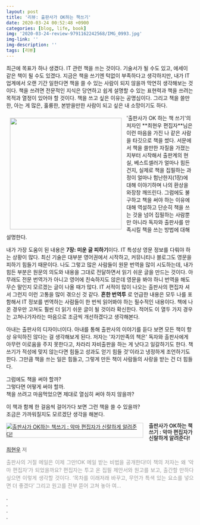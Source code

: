 ```yaml
---
layout: post
title: '리뷰: 출판사가 OK하는 책쓰기'
date: 2020-03-24 00:52:48 +0900
categories: [blog, life, book]
img: '2020-03-24-review-9791162242568/IMG_0993.jpg' 
img-link: ''
img-description: ''
tags: [리뷰]
---
```


최근에 목표가 하나 생겼다. IT 관련 책을 쓰는 것이다. 기술서가 될 수도 있고, 에세이 같은 책이 될 수도 있겠다. 지금은 책을 쓰기엔 턱없이 부족하다고 생각하지만, 내가 IT 업계에서 오랜 기간 일한다면 책을 쓸 수 있는 사람이 되지 않을까 막연히 생각해보는 것이다. 책을 쓰려면 전문적인 지식은 당연하고 쉽게 설명할 수 있는 표현력과 책을 쓰려는 목적과 열정이 있어야 할 것이다. 책을 쓰고 싶은 이유는 공명심이다. 그리고 책을 쓸만한, 아는 게 많은, 훌륭한, 본받을만한 사람이 되고 싶은 내 소망이기도 하다. 

<img src="{{site.baseUrl}}/static/images/posts/2020-03-24-review-9791162242568/IMG_0994.jpg" width="300px" align="left" style="padding:10px" />
'출판사가 OK 하는 책 쓰기'의 저자인 **최현우 편집자**님은 이런 마음을 가진 나 같은 사람을 타깃으로 책을 썼다. 서문에서 책을 쓸만한 자질을 가졌는지부터 시작해서 출판계의 현실, 베스트셀러가 얼마나 힘든 건지, 실제로 책을 집필하는 과정이 얼마나 험난한지(1장)에 대해 이야기하며 나의 환상을 와장창 깨뜨린다. 그럼에도 불구하고 책을 써야 하는 이유에 대해 역설하고 단순히 책을 쓰는 것을 넘어 집필하는 사람뿐만 아니라 독자와 출판사를 만족시킬 책을 쓰는 방법에 대해 설명한다.

내가 가장 도움이 된 내용은 **7장: 미운 글 피하기**이다. IT 특성상 영문 정보를 다뤄야 하는 상황이 많다. 최신 기술은 대부분 영어권에서 시작하고, 커뮤니티나 블로그도 영문을 피하기 힘들기 때문이다. 나도 그렇고 많은 사람들이 원문 번역을 많이 시도하는데, 내가 힘든 부분은 원문의 의도와 내용을 그대로 전달하면서 읽기 쉬운 글을 만드는 것이다. 아무래도 전문 번역가가 아니고 영어에 친숙하지도 않은데 영문을 봐야 하니 번역을 해도 무슨 말인지 모르겠는 글이 나올 때가 많다. IT 서적이 많이 나오는 출판사의 편집자 셔서 그런지 이런 고통을 많이 겪으신 것 같다. **흔한 번역투** 로 언급한 내용은 모두 나를 포함해서 IT 정보를 번역하는 사람들이 한 번씩 읽어봐야 하는 필수적인 내용이다. 책에 나온 경우만 고쳐도 훨씬 더 읽기 쉬운 글이 될 것이라 확신한다. 적어도 이 열두 가지 경우는 고쳐나가자라는 마음으로 조금씩 개선하겠다고 생각해본다. 

아내는 출판사의 디자이너이다. 아내를 통해 출판사의 이야기를 듣다 보면 모든 책이 항상 유익하진 않다는 걸 생각해보게 된다. 저자는 '자기만족의 책은' 독자와 출판사에게 아무런 이로움을 주지 못한다고, 차라리 자비출판을 하는 게 낫다고 일갈하기도 한다. 책 쓰기가 적성에 맞지 않는다면 힘들고 성과도 얻기 힘들 것'이라고 냉정하게 조언하기도 한다. 그만큼 책을 쓰는 일은 힘들고, 그렇게 만든 책이 사람들의 사랑을 받는 건 더 힘들다.

그럼에도 책을 써야 할까?  
그렇다면 어떻게 써야 할까.  
책을 쓰려고 마음먹었으면 제대로 열심히 써야 하지 않을까?

이 책과 함께 한 걸음씩 걸어가다 보면 그런 책을 쓸 수 있을까?  
조금은 가까워질지도 모르겠단 생각을 해본다.

<div style="clear:left;text-align:left;"><div style="float:left;margin:0 15px 5px 0;"><a href="http://www.yes24.com/Product/Goods/88228256" style="display:inline-block;overflow:hidden;border:solid 1px #ccc;" target="_blank"><img style="margin:-1px;vertical-align:top;" src="http://image.yes24.com/goods/88228256/M" border="0" alt="출판사가 OK하는 책쓰기 : 악마 편집자가 신랄하게 알려준다! "></a></div><div><p style="line-height:1.2em;color:#333;font-size:14px;font-weight:bold;">출판사가 OK하는 책쓰기 : 악마 편집자가 신랄하게 알려준다! </p><p style="margin-top:5px;line-height:1.2em;color:#666;"><a href="http://www.yes24.com/SearchCorner/Result?domain=ALL&author_yn=Y&query=&auth_no=290157" target="_blank">최현우</a> 저</p><p style="margin-top:14px;line-height:1.5em;text-align:justify;color:#999;">출판사의 거절 메일은 이제 그만!OK 메일 받는 비법을 공개한다!이 책의 저자는 왜 ‘악마 편집자’가 되었을까요? 편집자는 투고 온 집필 제안서와 원고를 보고, 출간할 만하다 싶으면 이렇게 생각할 것이다. ‘목차를 이래저래 바꾸고, 무언가 특색 있는 요소를 넣으면 더 좋겠다’ 그리고 원고를 전부 뜯어 고쳐 놓아 여...</p></div></div>

.  
.  
.  
.  